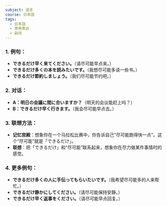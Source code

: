 ```yaml
---
subject: 语言
course: 日本語
tags:
  - 日本語
  - 常用表达
  - 副词
---
```

### 1. **例句**：

- **できるだけ早く来てください。**（请尽可能早点来。）
- **できるだけ多くの本を読みたいです。**（我想尽可能多读一些书。）
- **できるだけ節約しましょう。**（我们尽可能节约吧。）

### 2. **对话**：

- **A：明日の会議に間に合いますか？**（明天的会议能赶上吗？）
- **B：できるだけ早く行きます。**（我会尽可能早点去。）

### 3. **联想方法**：

- **记忆宫殿**：想象你在一个马拉松比赛中，你告诉自己“尽可能跑得快一点”。这个“尽可能”就是「できるだけ」。
- **联想**：把「できるだけ」和“尽可能”联系起来，想象你在尽力做某件事情时的感觉。

### 4. **更多例句**：

- **できるだけ多くの人に手伝ってもらいたいです。**（我希望尽可能多的人来帮忙。）
- **できるだけ静かにしてください。**（请尽可能保持安静。）
- **できるだけ早く返事をください。**（请尽可能早点回复。）